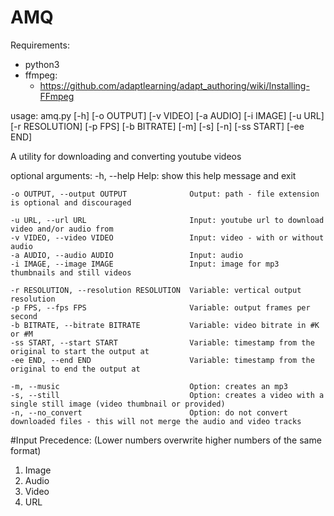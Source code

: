 # AMQ

Requirements:
- python3
- ffmpeg:
    - https://github.com/adaptlearning/adapt_authoring/wiki/Installing-FFmpeg
    
usage: amq.py [-h] [-o OUTPUT] [-v VIDEO] [-a AUDIO] [-i IMAGE] [-u URL]
              [-r RESOLUTION] [-p FPS] [-b BITRATE] [-m] [-s] [-n] [-ss START]
              [-ee END]

A utility for downloading and converting youtube videos

optional arguments:
    -h, --help                              Help: show this help message and exit
    
    -o OUTPUT, --output OUTPUT              Output: path - file extension is optional and discouraged
    
    -u URL, --url URL                       Input: youtube url to download video and/or audio from
    -v VIDEO, --video VIDEO                 Input: video - with or without audio
    -a AUDIO, --audio AUDIO                 Input: audio
    -i IMAGE, --image IMAGE                 Input: image for mp3 thumbnails and still videos
    
    -r RESOLUTION, --resolution RESOLUTION  Variable: vertical output resolution
    -p FPS, --fps FPS                       Variable: output frames per second
    -b BITRATE, --bitrate BITRATE           Variable: video bitrate in #K or #M
    -ss START, --start START                Variable: timestamp from the original to start the output at
    -ee END, --end END                      Variable: timestamp from the original to end the output at
    
    -m, --music                             Option: creates an mp3
    -s, --still                             Option: creates a video with a single still image (video thumbnail or provided)
    -n, --no_convert                        Option: do not convert downloaded files - this will not merge the audio and video tracks


#Input Precedence: 
(Lower numbers overwrite higher numbers of the same format)
1. Image
2. Audio
3. Video
4. URL
